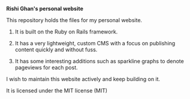 **Rishi Ghan's personal website**

This repository holds the files for my personal website.

1. It is built on the Ruby on Rails framework.

2. It has a very lightweight, custom CMS with a focus on publishing
content quickly and without fuss.

3. It has some interesting additions such as sparkline graphs to denote pageviews for each post.

I wish to maintain this website actively and keep building on it.

It is licensed under the MIT license (MIT)
